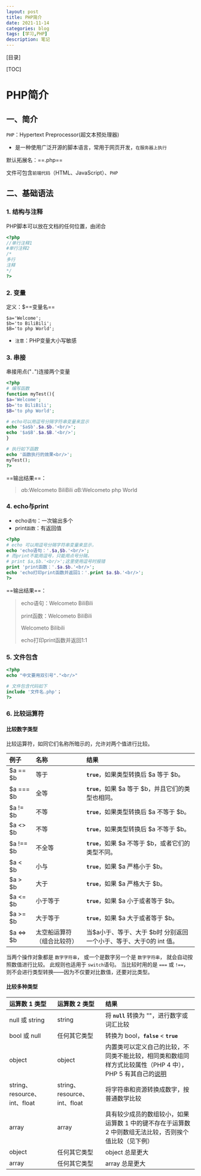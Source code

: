 ```yaml
---
layout: post
title: PHP简介
date: 2021-11-14
categories: blog
tags: [学习,PHP]
description: 笔记
---
```


[目录]

[TOC]

# PHP简介

## 一、简介

`PHP`：Hypertext Preprocessor(超文本预处理器)

+ 是一种使用广泛开源的脚本语言，常用于网页开发，`在服务器上执行`

默认拓展名：==.php==

文件可包含`前端代码`（HTML、JavaScript）、`PHP`

## 二、基础语法

### 1. 结构与注释

PHP脚本可以放在文档的任何位置，由<?php ?>闭合

```php
<?php
//单行注释1
#单行注释2
/*
多行
注释
*/
?>
```

### 2. 变量

定义：$==变量名==

```
$a='Welcome';
$b='to BiliBili';
$B='to php World';
```

+ `注意`：PHP变量大小写敏感

### 3. 串接

串接用点("`.`")连接两个变量

```php
<?php
# 编写函数
function myTest(){
$a='Welcome';
$b='to BiliBili';
$B='to php World';

# echo可以用逗号分隔字符串变量来显示
echo '$a$b'.$a.$b.'<br/>';
echo '$a$B'.$a.$B.'<br/>';
}

# 执行如下函数
echo '函数执行的效果<br/>';
myTest();
?>
```

==输出结果==：

> $a$b:Welcometo BiliBili
> $a$B:Welcometo php World

### 4. echo与print

- echo`语句`：一次输出多个
- print`函数`：有返回值

```php
<?php
# echo 可以用逗号分隔字符串变量来显示，
echo 'echo语句：'.$a,$b.'<br/>';
# 而print不能用逗号，只能用点号分隔，
# print $a,$b.'<br/>';这里使用逗号时报错
print 'print函数：'.$a.$b.'<br/>';
echo 'echo打印print函数并返回1：'.print $a.$b.'<br/>';
?>
```

==输出结果==：

> echo语句：Welcometo BiliBili
>
> print函数：Welcometo BiliBili
>
> Welcometo Bilibili
>
> echo打印print函数并返回1:1

### 5. 文件包含



```php
<?php
echo "中文要用双引号"."<br/>"

# 文件包含代码如下
include '文件名.php'；
?>
```

### 6. 比较运算符

#### 比较数字类型

比较运算符，如同它们名称所暗示的，允许对两个值进行比较。

| 例子      | 名称                       | 结果                                                         |
| :-------- | :------------------------- | :----------------------------------------------------------- |
| $a == $b  | 等于                       | **`true`**，如果类型转换后 $a 等于 $b。                      |
| $a === $b | 全等                       | **`true`**，如果 $a 等于 $b，并且它们的类型也相同。          |
| $a != $b  | 不等                       | **`true`**，如果类型转换后 $a 不等于 $b。                    |
| $a <> $b  | 不等                       | **`true`**，如果类型转换后 $a 不等于 $b。                    |
| $a !== $b | 不全等                     | **`true`**，如果 $a 不等于 $b，或者它们的类型不同。          |
| $a < $b   | 小与                       | **`true`**，如果 $a 严格小于 $b。                            |
| $a > $b   | 大于                       | **`true`**，如果 $a 严格大于 $b。                            |
| $a <= $b  | 小于等于                   | **`true`**，如果 $a 小于或者等于 $b。                        |
| $a >= $b  | 大于等于                   | **`true`**，如果 $a 大于或者等于 $b。                        |
| $a <=> $b | 太空船运算符（组合比较符） | 当$a小于、等于、大于 $b时 分别返回一个小于、等于、大于0的 int 值。 |

当两个操作对象都是 `数字字符串`， 或一个是数字另一个是 `数字字符串`， 就会自动按照数值进行比较。 此规则也适用于 `switch`语句。 当比较时用的是 `===` 或 `!==`， 则不会进行类型转换——因为不仅要对比数值，还要对比类型。

#### 比较多种类型

| 运算数 1 类型                | 运算数 2 类型                | 结果                                                         |
| :--------------------------- | :--------------------------- | :----------------------------------------------------------- |
| null 或 string               | string                       | 将 **`null`** 转换为 ""，进行数字或词汇比较                  |
| bool 或 null                 | 任何其它类型                 | 转换为 bool，**`false`** < **`true`**                        |
| object                       | object                       | 内置类可以定义自己的比较，不同类不能比较，相同类和数组同样方式比较属性（PHP 4 中），PHP 5 有其自己的[说明](https://www.php.net/manual/zh/language.oop5.object-comparison.php) |
| string、resource、int、float | string、resource、int、float | 将字符串和资源转换成数字，按普通数学比较                     |
| array                        | array                        | 具有较少成员的数组较小，如果运算数 1 中的键不存在于运算数 2 中则数组无法比较，否则挨个值比较（见下例） |
| object                       | 任何其它类型                 | object 总是更大                                              |
| array                        | 任何其它类型                 | array 总是更大                                               |











